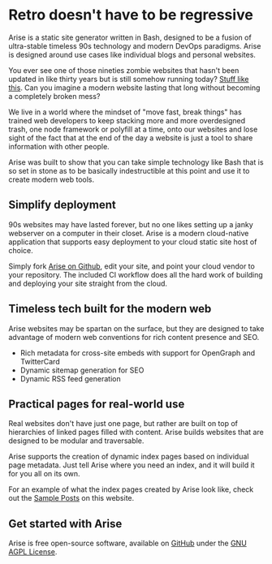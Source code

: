 <!-- BEGIN ARISE ------------------------------
Title:: "Arise: Timeless tech to build your modern website"

Author:: "Spectra Secure"
Description:: "Arise is the most polished cloud-native static site generator written in Bash."
Thumbnail:: "arise-icon.png"
Published Date:: "2022-09-17"
Modified Date:: "2022-09-17"

content_header:: "false"
rss_hide:: "true"
---- END ARISE \\ DO NOT MODIFY THIS LINE ---->

# Retro doesn't have to be regressive

Arise is a static site generator written in Bash, designed to be a fusion of ultra-stable timeless 90s technology and modern DevOps paradigms. Arise is designed around use cases like individual blogs and personal websites.

You ever see one of those nineties zombie websites that hasn't been updated in like thirty years but is still somehow running today? [Stuff like this](http://home.mcom.com/home/welcome.html). Can you imagine a modern website lasting that long without becoming a completely broken mess?

We live in a world where the mindset of "move fast, break things" has trained web developers to keep stacking more and more overdesigned trash, one node framework or polyfill at a time, onto our websites and lose sight of the fact that at the end of the day a website is just a tool to share information with other people.

Arise was built to show that you can take simple technology like Bash that is so set in stone as to be basically indestructible at this point and use it to create modern web tools.

## Simplify deployment

90s websites may have lasted forever, but no one likes setting up a janky webserver on a computer in their closet. Arise is a modern cloud-native application that supports easy deployment to your cloud static site host of choice.

Simply fork [Arise on Github](https://github.com/spectrasecure/arise), edit your site, and point your cloud vendor to your repository. The included CI workflow does all the hard work of building and deploying your site straight from the cloud.

## Timeless tech built for the modern web

Arise websites may be spartan on the surface, but they are designed to take advantage of modern web conventions for rich content presence and SEO.

- Rich metadata for cross-site embeds with support for OpenGraph and TwitterCard
- Dynamic sitemap generation for SEO
- Dynamic RSS feed generation

## Practical pages for real-world use

Real websites don't have just one page, but rather are built on top of hierarchies of linked pages filled with content. Arise builds websites that are designed to be modular and traversable.

Arise supports the creation of dynamic index pages based on individual page metadata. Just tell Arise where you need an index, and it will build it for you all on its own.

For an example of what the index pages created by Arise look like, check out the [Sample Posts](posts) on this website.

## Get started with Arise

Arise is free open-source software, available on [GitHub](https://github.com/spectrasecure/arise) under the [GNU AGPL License](https://www.gnu.org/licenses/agpl-3.0.en.html).
